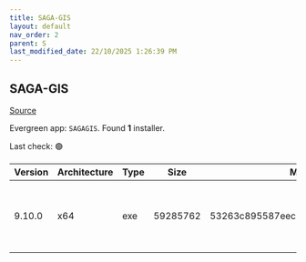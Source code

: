 ```yaml
---
title: SAGA-GIS
layout: default
nav_order: 2
parent: S
last_modified_date: 22/10/2025 1:26:39 PM
---
```


## SAGA-GIS

[Source](http://www.saga-gis.org/)

Evergreen app: `SAGAGIS`. Found **1** installer.

Last check: 🟢

| Version | Architecture | Type | Size     | Md5                              | FileName                  | URI                                                                                                                                                                                                                                              |
| ------- | ------------ | ---- | -------- | -------------------------------- | ------------------------- | ------------------------------------------------------------------------------------------------------------------------------------------------------------------------------------------------------------------------------------------------ |
| 9.10.0  | x64          | exe  | 59285762 | 53263c895587eec2934c184b4ff89052 | saga-9.10.0_x64_setup.exe | [https://ixpeering.dl.sourceforge.net/project/saga-gis/SAGA%20-%209/SAGA%20-%209.10.0/saga-9.10.0_x64_setup.exe?viasf=1](https://ixpeering.dl.sourceforge.net/project/saga-gis/SAGA%20-%209/SAGA%20-%209.10.0/saga-9.10.0_x64_setup.exe?viasf=1) |
